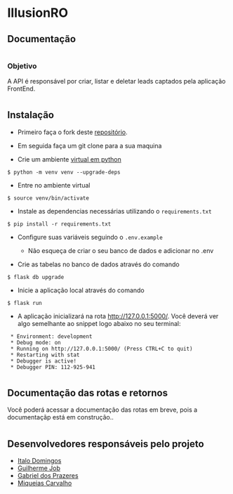 # IllusionRO

## Documentação

#

### Objetivo

A API é responsável por criar, listar e deletar leads captados pela aplicação FrontEnd.

#

## Instalação

- Primeiro faça o fork deste [repositório](https://gitlab.com/gabrieldosprazeres/illusion-ro-project-backend).

- Em seguida faça um git clone para a sua maquina

- Crie um ambiente [virtual em python](https://docs.python.org/pt-br/3/tutorial/venv.html)

```
$ python -m venv venv --upgrade-deps
```

- Entre no ambiente virtual

```
$ source venv/bin/activate
```

- Instale as dependencias necessárias utilizando o `requirements.txt`

```
$ pip install -r requirements.txt
```

- Configure suas variáveis seguindo o `.env.example`

  - Não esqueça de criar o seu banco de dados e adicionar no .env

- Crie as tabelas no banco de dados através do comando

```
$ flask db upgrade
```

- Inicie a aplicação local através do comando

```
$ flask run
```

- A aplicação inicializará na rota http://127.0.0.1:5000/. Você deverá ver algo semelhante ao snippet logo abaixo no seu terminal:

```
 * Environment: development
 * Debug mode: on
 * Running on http://127.0.0.1:5000/ (Press CTRL+C to quit)
 * Restarting with stat
 * Debugger is active!
 * Debugger PIN: 112-925-941
```

#

## Documentação das rotas e retornos

Você poderá acessar a documentação das rotas em breve, pois a documentaçãp está em construção..

#

## Desenvolvedores responsáveis pelo projeto

- [Italo Domingos](https://www.linkedin.com/in/issdomingos/)
- [Guilherme Job](https://www.linkedin.com/in/guilherme-armesto-job/)
- [Gabriel dos Prazeres](https://www.linkedin.com/in/gabrieldosprazeres/)
- [Miqueias Carvalho](https://www.linkedin.com/in/miqueias-carvalho-dos-santos/)
